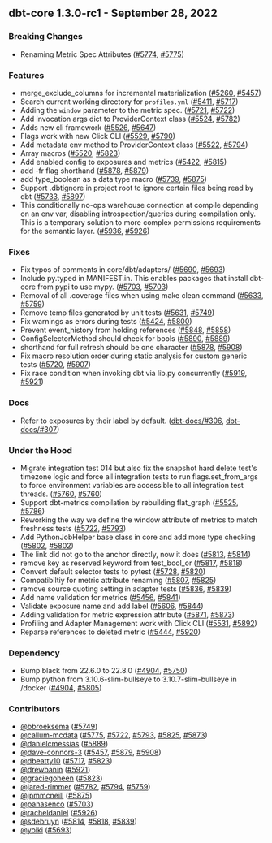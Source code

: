 ## dbt-core 1.3.0-rc1 - September 28, 2022

### Breaking Changes

- Renaming Metric Spec Attributes ([#5774](https://github.com/dbt-labs/dbt-core/issues/5774), [#5775](https://github.com/dbt-labs/dbt-core/pull/5775))

### Features

- merge_exclude_columns for incremental materialization ([#5260](https://github.com/dbt-labs/dbt-core/issues/5260), [#5457](https://github.com/dbt-labs/dbt-core/pull/5457))
- Search current working directory for `profiles.yml` ([#5411](https://github.com/dbt-labs/dbt-core/issues/5411), [#5717](https://github.com/dbt-labs/dbt-core/pull/5717))
- Adding the `window` parameter to the metric spec. ([#5721](https://github.com/dbt-labs/dbt-core/issues/5721), [#5722](https://github.com/dbt-labs/dbt-core/pull/5722))
- Add invocation args dict to ProviderContext class ([#5524](https://github.com/dbt-labs/dbt-core/issues/5524), [#5782](https://github.com/dbt-labs/dbt-core/pull/5782))
- Adds new cli framework ([#5526](https://github.com/dbt-labs/dbt-core/issues/5526), [#5647](https://github.com/dbt-labs/dbt-core/pull/5647))
- Flags work with new Click CLI ([#5529](https://github.com/dbt-labs/dbt-core/issues/5529), [#5790](https://github.com/dbt-labs/dbt-core/pull/5790))
- Add metadata env method to ProviderContext class ([#5522](https://github.com/dbt-labs/dbt-core/issues/5522), [#5794](https://github.com/dbt-labs/dbt-core/pull/5794))
- Array macros ([#5520](https://github.com/dbt-labs/dbt-core/issues/5520), [#5823](https://github.com/dbt-labs/dbt-core/pull/5823))
- Add enabled config to exposures and metrics ([#5422](https://github.com/dbt-labs/dbt-core/issues/5422), [#5815](https://github.com/dbt-labs/dbt-core/pull/5815))
- add -fr flag shorthand ([#5878](https://github.com/dbt-labs/dbt-core/issues/5878), [#5879](https://github.com/dbt-labs/dbt-core/pull/5879))
- add type_boolean as a data type macro ([#5739](https://github.com/dbt-labs/dbt-core/issues/5739), [#5875](https://github.com/dbt-labs/dbt-core/pull/5875))
- Support .dbtignore in project root to ignore certain files being read by dbt ([#5733](https://github.com/dbt-labs/dbt-core/issues/5733), [#5897](https://github.com/dbt-labs/dbt-core/pull/5897))
- This conditionally no-ops warehouse connection at compile depending on an env var, disabling introspection/queries during compilation only. This is a temporary solution to more complex permissions requirements for the semantic layer. ([#5936](https://github.com/dbt-labs/dbt-core/issues/5936), [#5926](https://github.com/dbt-labs/dbt-core/pull/5926))

### Fixes

- Fix typos of comments in core/dbt/adapters/ ([#5690](https://github.com/dbt-labs/dbt-core/issues/5690), [#5693](https://github.com/dbt-labs/dbt-core/pull/5693))
- Include py.typed in MANIFEST.in. This enables packages that install dbt-core from pypi to use mypy. ([#5703](https://github.com/dbt-labs/dbt-core/issues/5703), [#5703](https://github.com/dbt-labs/dbt-core/pull/5703))
- Removal of all .coverage files when using make clean command ([#5633](https://github.com/dbt-labs/dbt-core/issues/5633), [#5759](https://github.com/dbt-labs/dbt-core/pull/5759))
- Remove temp files generated by unit tests ([#5631](https://github.com/dbt-labs/dbt-core/issues/5631), [#5749](https://github.com/dbt-labs/dbt-core/pull/5749))
- Fix warnings as errors during tests ([#5424](https://github.com/dbt-labs/dbt-core/issues/5424), [#5800](https://github.com/dbt-labs/dbt-core/pull/5800))
- Prevent event_history from holding references ([#5848](https://github.com/dbt-labs/dbt-core/issues/5848), [#5858](https://github.com/dbt-labs/dbt-core/pull/5858))
- ConfigSelectorMethod should check for bools ([#5890](https://github.com/dbt-labs/dbt-core/issues/5890), [#5889](https://github.com/dbt-labs/dbt-core/pull/5889))
- shorthand for full refresh should be one character ([#5878](https://github.com/dbt-labs/dbt-core/issues/5878), [#5908](https://github.com/dbt-labs/dbt-core/pull/5908))
- Fix macro resolution order during static analysis for custom generic tests ([#5720](https://github.com/dbt-labs/dbt-core/issues/5720), [#5907](https://github.com/dbt-labs/dbt-core/pull/5907))
- Fix race condition when invoking dbt via lib.py concurrently ([#5919](https://github.com/dbt-labs/dbt-core/issues/5919), [#5921](https://github.com/dbt-labs/dbt-core/pull/5921))

### Docs

- Refer to exposures by their label by default. ([dbt-docs/#306](https://github.com/dbt-labs/dbt-docs/issues/306), [dbt-docs/#307](https://github.com/dbt-labs/dbt-docs/pull/307))

### Under the Hood

- Migrate integration test 014 but also fix the snapshot hard delete test's timezone logic and force all integration tests to run flags.set_from_args to force environment variables are accessible to all integration test threads. ([#5760](https://github.com/dbt-labs/dbt-core/issues/5760), [#5760](https://github.com/dbt-labs/dbt-core/pull/5760))
- Support dbt-metrics compilation by rebuilding flat_graph ([#5525](https://github.com/dbt-labs/dbt-core/issues/5525), [#5786](https://github.com/dbt-labs/dbt-core/pull/5786))
- Reworking the way we define the window attribute of metrics to match freshness tests ([#5722](https://github.com/dbt-labs/dbt-core/issues/5722), [#5793](https://github.com/dbt-labs/dbt-core/pull/5793))
- Add PythonJobHelper base class in core and add more type checking ([#5802](https://github.com/dbt-labs/dbt-core/issues/5802), [#5802](https://github.com/dbt-labs/dbt-core/pull/5802))
- The link did not go to the anchor directly, now it does ([#5813](https://github.com/dbt-labs/dbt-core/issues/5813), [#5814](https://github.com/dbt-labs/dbt-core/pull/5814))
- remove key as reserved keyword from test_bool_or ([#5817](https://github.com/dbt-labs/dbt-core/issues/5817), [#5818](https://github.com/dbt-labs/dbt-core/pull/5818))
- Convert default selector tests to pytest ([#5728](https://github.com/dbt-labs/dbt-core/issues/5728), [#5820](https://github.com/dbt-labs/dbt-core/pull/5820))
- Compatibiltiy for metric attribute renaming ([#5807](https://github.com/dbt-labs/dbt-core/issues/5807), [#5825](https://github.com/dbt-labs/dbt-core/pull/5825))
- remove source quoting setting in adapter tests ([#5836](https://github.com/dbt-labs/dbt-core/issues/5836), [#5839](https://github.com/dbt-labs/dbt-core/pull/5839))
- Add name validation for metrics ([#5456](https://github.com/dbt-labs/dbt-core/issues/5456), [#5841](https://github.com/dbt-labs/dbt-core/pull/5841))
- Validate exposure name and add label ([#5606](https://github.com/dbt-labs/dbt-core/issues/5606), [#5844](https://github.com/dbt-labs/dbt-core/pull/5844))
- Adding validation for metric expression attribute ([#5871](https://github.com/dbt-labs/dbt-core/issues/5871), [#5873](https://github.com/dbt-labs/dbt-core/pull/5873))
- Profiling and Adapter Management work with Click CLI ([#5531](https://github.com/dbt-labs/dbt-core/issues/5531), [#5892](https://github.com/dbt-labs/dbt-core/pull/5892))
- Reparse references to deleted metric ([#5444](https://github.com/dbt-labs/dbt-core/issues/5444), [#5920](https://github.com/dbt-labs/dbt-core/pull/5920))

### Dependency

- Bump black from 22.6.0 to 22.8.0 ([#4904](https://github.com/dbt-labs/dbt-core/issues/4904), [#5750](https://github.com/dbt-labs/dbt-core/pull/5750))
- Bump python from 3.10.6-slim-bullseye to 3.10.7-slim-bullseye in /docker ([#4904](https://github.com/dbt-labs/dbt-core/issues/4904), [#5805](https://github.com/dbt-labs/dbt-core/pull/5805))

### Contributors
- [@bbroeksema](https://github.com/bbroeksema) ([#5749](https://github.com/dbt-labs/dbt-core/pull/5749))
- [@callum-mcdata](https://github.com/callum-mcdata) ([#5775](https://github.com/dbt-labs/dbt-core/pull/5775), [#5722](https://github.com/dbt-labs/dbt-core/pull/5722), [#5793](https://github.com/dbt-labs/dbt-core/pull/5793), [#5825](https://github.com/dbt-labs/dbt-core/pull/5825), [#5873](https://github.com/dbt-labs/dbt-core/pull/5873))
- [@danielcmessias](https://github.com/danielcmessias) ([#5889](https://github.com/dbt-labs/dbt-core/pull/5889))
- [@dave-connors-3](https://github.com/dave-connors-3) ([#5457](https://github.com/dbt-labs/dbt-core/pull/5457), [#5879](https://github.com/dbt-labs/dbt-core/pull/5879), [#5908](https://github.com/dbt-labs/dbt-core/pull/5908))
- [@dbeatty10](https://github.com/dbeatty10) ([#5717](https://github.com/dbt-labs/dbt-core/pull/5717), [#5823](https://github.com/dbt-labs/dbt-core/pull/5823))
- [@drewbanin](https://github.com/drewbanin) ([#5921](https://github.com/dbt-labs/dbt-core/pull/5921))
- [@graciegoheen](https://github.com/graciegoheen) ([#5823](https://github.com/dbt-labs/dbt-core/pull/5823))
- [@jared-rimmer](https://github.com/jared-rimmer) ([#5782](https://github.com/dbt-labs/dbt-core/pull/5782), [#5794](https://github.com/dbt-labs/dbt-core/pull/5794), [#5759](https://github.com/dbt-labs/dbt-core/pull/5759))
- [@jpmmcneill](https://github.com/jpmmcneill) ([#5875](https://github.com/dbt-labs/dbt-core/pull/5875))
- [@panasenco](https://github.com/panasenco) ([#5703](https://github.com/dbt-labs/dbt-core/pull/5703))
- [@racheldaniel](https://github.com/racheldaniel) ([#5926](https://github.com/dbt-labs/dbt-core/pull/5926))
- [@sdebruyn](https://github.com/sdebruyn) ([#5814](https://github.com/dbt-labs/dbt-core/pull/5814), [#5818](https://github.com/dbt-labs/dbt-core/pull/5818), [#5839](https://github.com/dbt-labs/dbt-core/pull/5839))
- [@yoiki](https://github.com/yoiki) ([#5693](https://github.com/dbt-labs/dbt-core/pull/5693))
